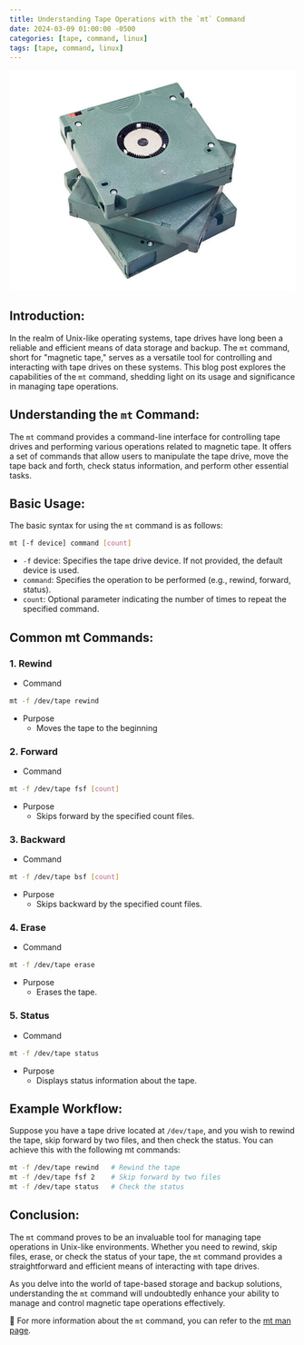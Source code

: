 ```yaml
---
title: Understanding Tape Operations with the `mt` Command
date: 2024-03-09 01:00:00 -0500
categories: [tape, command, linux]
tags: [tape, command, linux]
---
```


![Understanding Tape Operations with the `mt` Command](/assets/img/posts/2024/understanding_mt_command/understanding_mt_command.jpg)


## Introduction:

In the realm of Unix-like operating systems, tape drives have long been a reliable and efficient means of data storage and backup. The `mt` command, short for "magnetic tape," serves as a versatile tool for controlling and interacting with tape drives on these systems. This blog post explores the capabilities of the `mt` command, shedding light on its usage and significance in managing tape operations.

## Understanding the `mt` Command:

The `mt` command provides a command-line interface for controlling tape drives and performing various operations related to magnetic tape. It offers a set of commands that allow users to manipulate the tape drive, move the tape back and forth, check status information, and perform other essential tasks.

## Basic Usage:

The basic syntax for using the `mt` command is as follows:

```bash
mt [-f device] command [count]
```

- `-f` device: Specifies the tape drive device. If not provided, the default device is used.
- `command`: Specifies the operation to be performed (e.g., rewind, forward, status).
- `count`: Optional parameter indicating the number of times to repeat the specified command.

## Common mt Commands:

### 1. Rewind
- Command
```bash
mt -f /dev/tape rewind
```
- Purpose
  - Moves the tape to the beginning

### 2. Forward
- Command
```bash
mt -f /dev/tape fsf [count]
```
- Purpose
  - Skips forward by the specified count files.

### 3. Backward
- Command
```bash
mt -f /dev/tape bsf [count]
```
- Purpose
  - Skips backward by the specified count files.

### 4. Erase
- Command
```bash
mt -f /dev/tape erase
```
- Purpose
  - Erases the tape.

### 5. Status
- Command
```bash
mt -f /dev/tape status
```
- Purpose
  - Displays status information about the tape.


## Example Workflow:

Suppose you have a tape drive located at `/dev/tape`, and you wish to rewind the tape, skip forward by two files, and then check the status. You can achieve this with the following mt commands:


```bash
mt -f /dev/tape rewind   # Rewind the tape
mt -f /dev/tape fsf 2    # Skip forward by two files
mt -f /dev/tape status   # Check the status
```

## Conclusion:

The `mt` command proves to be an invaluable tool for managing tape operations in Unix-like environments. Whether you need to rewind, skip files, erase, or check the status of your tape, the `mt` command provides a straightforward and efficient means of interacting with tape drives.

As you delve into the world of tape-based storage and backup solutions, understanding the `mt` command will undoubtedly enhance your ability to manage and control magnetic tape operations effectively.


📝 For more information about the `mt` command, you can refer to the [mt man page](https://linux.die.net/man/1/mt).
